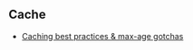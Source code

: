 ## Cache

* [Caching best practices & max-age gotchas](https://jakearchibald.com/2016/caching-best-practices/)
